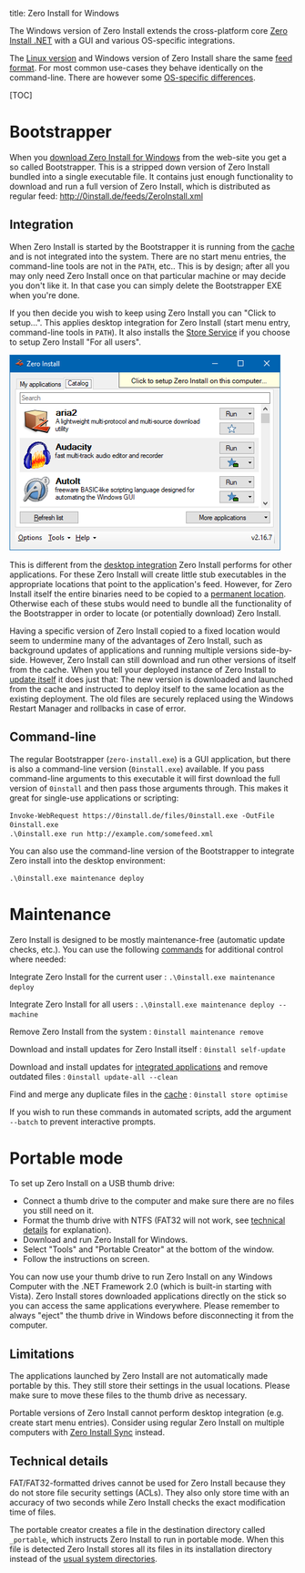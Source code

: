 title: Zero Install for Windows

The Windows version of Zero Install extends the cross-platform core [Zero Install .NET](../developers/dotnet-api.md) with a GUI and various OS-specific integrations.

The [Linux version](linux.md) and Windows version of Zero Install share the same [feed format](../specifications/feed.md). For most common use-cases they behave identically on the command-line. There are however some [OS-specific differences](os-differences.md).

[TOC]

# Bootstrapper

When you [download Zero Install for Windows](https://0install.de/downloads/) from the web-site you get a so called Bootstrapper. This is a stripped down version of Zero Install bundled into a single executable file. It contains just enough functionality to download and run a full version of Zero Install, which is distributed as regular feed: <http://0install.de/feeds/ZeroInstall.xml>

## Integration

When Zero Install is started by the Bootstrapper it is running from the [cache](cache.md) and is not integrated into the system. There are no start menu entries, the command-line tools are not in the `PATH`, etc.. This is by design; after all you may only need Zero Install once on that particular machine or may decide you don't like it. In that case you can simply delete the Bootstrapper EXE when you're done.

If you then decide you wish to keep using Zero Install you can "Click to setup...". This applies desktop integration for Zero Install (start menu entry, command-line tools in `PATH`). It also installs the [Store Service](sharing.md#windows) if you choose to setup Zero Install "For all users".

![](../img/screens/windows-deploy-banner.png)

This is different from the [desktop integration](../basics/windows.md) Zero Install performs for other applications. For these Zero Install will create little stub executables in the appropriate locations that point to the application's feed. However, for Zero Install itself the entire binaries need to be copied to a [permanent location](file-locations.md#windows). Otherwise each of these stubs would need to bundle all the functionality of the Bootstrapper in order to locate (or potentially download) Zero Install.

Having a specific version of Zero Install copied to a fixed location would seem to undermine many of the advantages of Zero Install, such as background updates of applications and running multiple versions side-by-side. However, Zero Install can still download and run other versions of itself from the cache. When you tell your deployed instance of Zero Install to [update itself](#maintenance) it does just that: The new version is downloaded and launched from the cache and instructed to deploy itself to the same location as the existing deployment. The old files are securely replaced using the Windows Restart Manager and rollbacks in case of error.

## Command-line

The regular Bootstrapper (`zero-install.exe`) is a GUI application, but there is also a command-line version (`0install.exe`) available. If you pass command-line arguments to this executable it will first download the full version of `0install` and then pass those arguments through. This makes it great for single-use applications or scripting:

```shell
Invoke-WebRequest https://0install.de/files/0install.exe -OutFile 0install.exe
.\0install.exe run http://example.com/somefeed.xml
```

You can also use the command-line version of the Bootstrapper to integrate Zero install into the desktop environment:

```shell
.\0install.exe maintenance deploy
```

# Maintenance

Zero Install is designed to be mostly maintenance-free (automatic update checks, etc.). You can use the following [commands](cli.md) for additional control where needed:

Integrate Zero Install for the current user
: `.\0install.exe maintenance deploy`

Integrate Zero Install for all users
: `.\0install.exe maintenance deploy --machine`

Remove Zero Install from the system
: `0install maintenance remove`

Download and install updates for Zero Install itself
: `0install self-update`

Download and install updates for [integrated applications](../basics/windows.md) and remove outdated files
: `0install update-all --clean`

Find and merge any duplicate files in the [cache](cache.md)
: `0install store optimise`

If you wish to run these commands in automated scripts, add the argument `--batch` to prevent interactive prompts.

# Portable mode

To set up Zero Install on a USB thumb drive:

- Connect a thumb drive to the computer and make sure there are no files you still need on it.
- Format the thumb drive with NTFS (FAT32 will not work, see [technical details](#technical-details) for explanation).
- Download and run Zero Install for Windows.
- Select "Tools" and "Portable Creator" at the bottom of the window.
- Follow the instructions on screen.

You can now use your thumb drive to run Zero Install on any Windows Computer with the .NET Framework 2.0 (which is built-in starting with Vista). Zero Install stores downloaded applications directly on the stick so you can access the same applications everywhere. Please remember to always "eject" the thumb drive in Windows before disconnecting it from the computer.

## Limitations

The applications launched by Zero Install are not automatically made portable by this. They still store their settings in the usual locations. Please make sure to move these files to the thumb drive as necessary.

Portable versions of Zero Install cannot perform desktop integration (e.g. create start menu entries). Consider using regular Zero Install on multiple computers with [Zero Install Sync](sync.md) instead.

## Technical details

FAT/FAT32-formatted drives cannot be used for Zero Install because they do not store file security settings (ACLs). They also only store time with an accuracy of two seconds while Zero Install checks the exact modification time of files.

The portable creator creates a file in the destination directory called `_portable`, which instructs Zero Install to run in portable mode. When this file is detected Zero Install stores all its files in its installation directory instead of the [usual system directories](file-locations.md).
